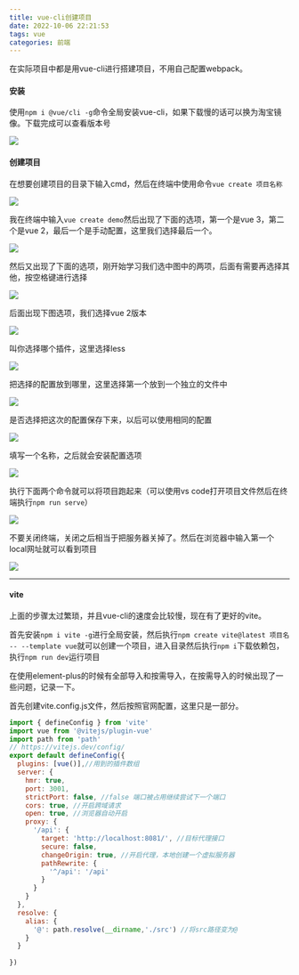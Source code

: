 ```yaml
---
title: vue-cli创建项目
date: 2022-10-06 22:21:53
tags: vue
categories: 前端
---
```

在实际项目中都是用vue-cli进行搭建项目，不用自己配置webpack。

#### 安装

使用`npm i @vue/cli -g`命令全局安装vue-cli，如果下载慢的话可以换为淘宝镜像。下载完成可以查看版本号

![](https://dong-image.oss-cn-guangzhou.aliyuncs.com/image/image-20220817090329853.png)



#### 创建项目

在想要创建项目的目录下输入cmd，然后在终端中使用命令`vue create 项目名称`

![](https://dong-image.oss-cn-guangzhou.aliyuncs.com/image/image-20220817090031851.png)

我在终端中输入`vue create demo`然后出现了下面的选项，第一个是vue 3，第二个是vue 2，最后一个是手动配置，这里我们选择最后一个。

![](https://dong-image.oss-cn-guangzhou.aliyuncs.com/image/image-20220817090523474.png)

然后又出现了下面的选项，刚开始学习我们选中图中的两项，后面有需要再选择其他，按空格键进行选择

![](https://dong-image.oss-cn-guangzhou.aliyuncs.com/image/image-20220817090916549.png)

后面出现下图选项，我们选择vue 2版本

![](https://dong-image.oss-cn-guangzhou.aliyuncs.com/image/image-20220817091143760.png)

叫你选择哪个插件，这里选择less

![](https://dong-image.oss-cn-guangzhou.aliyuncs.com/image/image-20220817091546255.png)

把选择的配置放到哪里，这里选择第一个放到一个独立的文件中

![](https://dong-image.oss-cn-guangzhou.aliyuncs.com/image/image-20220817091701710.png)

是否选择把这次的配置保存下来，以后可以使用相同的配置

![](https://dong-image.oss-cn-guangzhou.aliyuncs.com/image/image-20220817092223551.png)

填写一个名称，之后就会安装配置选项

![](https://dong-image.oss-cn-guangzhou.aliyuncs.com/image/image-20220817092336121.png)

执行下面两个命令就可以将项目跑起来（可以使用vs code打开项目文件然后在终端执行`npm run serve`）

![](https://dong-image.oss-cn-guangzhou.aliyuncs.com/image/image-20220817092850572.png)

不要关闭终端，关闭之后相当于把服务器关掉了。然后在浏览器中输入第一个local网址就可以看到项目

![](https://dong-image.oss-cn-guangzhou.aliyuncs.com/image/image-20220817093057572.png)

---

#### vite

上面的步骤太过繁琐，并且vue-cli的速度会比较慢，现在有了更好的vite。

首先安装`npm i vite -g`进行全局安装，然后执行`npm create vite@latest 项目名 -- --template vue`就可以创建一个项目，进入目录然后执行`npm i`下载依赖包，执行`npm run dev`运行项目

在使用element-plus的时候有全部导入和按需导入，在按需导入的时候出现了一些问题，记录一下。

首先创建vite.config.js文件，然后按照官网配置，这里只是一部分。

```js
import { defineConfig } from 'vite'
import vue from '@vitejs/plugin-vue'
import path from 'path'
// https://vitejs.dev/config/
export default defineConfig({
  plugins: [vue()],//用到的插件数组
  server: {
    hmr: true,
    port: 3001,
    strictPort: false, //false 端口被占用继续尝试下一个端口
    cors: true, //开启跨域请求
    open: true, //浏览器自动开启
    proxy: {
      '/api': {
        target: 'http://localhost:8081/', //目标代理接口
        secure: false,
        changeOrigin: true, //开启代理，本地创建一个虚拟服务器
        pathRewrite: {
          '^/api': '/api'
        }
      }
    }
  },
  resolve: {
    alias: {
      '@': path.resolve(__dirname,'./src') //将src路径变为@
    }
  }
  
})

```

